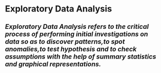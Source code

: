 # Exploratory Data Analysis

## *Exploratory Data Analysis refers to the critical process of performing initial investigations on data so as to discover patterns,to spot anomalies,to test hypothesis and to check assumptions with the help of summary statistics and graphical representations.*
